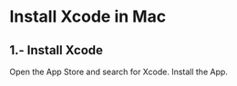 
# Install Xcode in Mac




## 1.- Install Xcode

Open the App Store and search for Xcode. Install the App.
